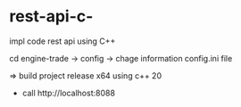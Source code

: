 # rest-api-c-
impl code rest api using C++

cd engine-trade -> config -> chage information config.ini file

=> build project release x64 using c++ 20
* call http://localhost:8088

